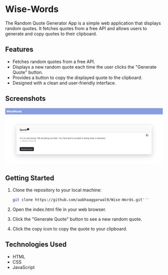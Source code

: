 # Wise-Words

The Random Quote Generator App is a simple web application that displays random quotes. It fetches quotes from a free API and allows users to generate and copy quotes to their clipboard.

## Features

- Fetches random quotes from a free API.
- Displays a new random quote each time the user clicks the "Generate Quote" button.
- Provides a button to copy the displayed quote to the clipboard.
- Designed with a clean and user-friendly interface.

## Screenshots
![App Screenshot](rqg.png)

## Getting Started

1. Clone the repository to your local machine:

   ```bash
   git clone https://github.com/aabhaaggarwal9/Wise-Words.git'''
2. Open the index.html file in your web browser.
3. Click the "Generate Quote" button to see a new random quote.
4. Click the copy icon to copy the quote to your clipboard.

## Technologies Used
* HTML
* CSS
* JavaScript
